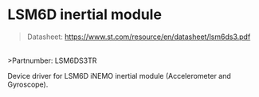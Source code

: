 # LSM6D inertial module

>Datasheet: https://www.st.com/resource/en/datasheet/lsm6ds3.pdf
<br/>
>Partnumber: LSM6DS3TR

Device driver for LSM6D iNEMO inertial module (Accelerometer and Gyroscope).
